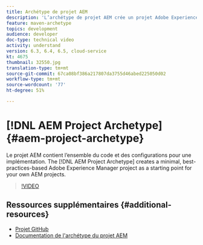 ```yaml
---
title: Archétype de projet AEM
description: 'L’archétype de projet AEM crée un projet Adobe Experience Manager minimal qui s''appuie sur des bonnes pratiques pour que vous puissiez démarrer vos propres projets AEM sur des bases saines. '
feature: maven-archetype
topics: development
audience: developer
doc-type: technical video
activity: understand
version: 6.3, 6.4, 6.5, cloud-service
kt: 4675
thumbnail: 32550.jpg
translation-type: tm+mt
source-git-commit: 67ca08bf386a217807da3755d46abed225050d02
workflow-type: tm+mt
source-wordcount: '77'
ht-degree: 51%

---
```



# [!DNL AEM Project Archetype] {#aem-project-archetype}

Le projet AEM contient l’ensemble du code et des configurations pour une implémentation. The [!DNL AEM Project Archetype] creates a minimal, best-practices-based Adobe Experience Manager project as a starting point for your own AEM projects.

>[!VIDEO](https://video.tv.adobe.com/v/32550/?quality=12&learn=on)

## Ressources supplémentaires {#additional-resources}

* [Projet GitHub](https://github.com/adobe/aem-project-archetype)
* [Documentation de l&#39;archétype du projet AEM](https://docs.adobe.com/content/help/en/experience-manager-core-components/using/developing/archetype/overview.html)

